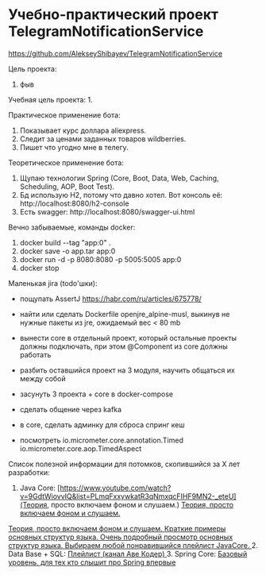 # Учебно-практический проект TelegramNotificationService
https://github.com/AlekseyShibayev/TelegramNotificationService


Цель проекта:
1. фыв

Учебная цель проекта:
1.

Практическое применение бота:
1. Показывает курс доллара aliexpress.
2. Следит за ценами заданных товаров wildberries.
3. Пишет что угодно мне в телегу.

Теоретическое применение бота:
1. Щупаю технологии Spring (Core, Boot, Data, Web, Caching, Scheduling, AOP, Boot Test).
2. Бд использую H2, потому что давно хотел. Вот консоль её: http://localhost:8080/h2-console
3. Есть swagger: http://localhost:8080/swagger-ui.html

Вечно забываемые, команды docker:
1. docker build --tag "app:0" .
2. docker save -o app.tar app:0
3. docker run -d -p 8080:8080 -p 5005:5005 app:0
4. docker stop

Маленькая jira (todo'шки):
- пощупать AssertJ https://habr.com/ru/articles/675778/

- найти или сделать Dockerfile openjre_alpine-musl, выкинув не нужные пакеты из jre, ожидаемый вес < 80 mb

- вынести core в отдельный проект, который остальные проекты должны подключать, при этом @Component из core должны работать
- разбить оставшийся проект на 3 модуля, научить общаться их между собой
- засунуть 3 проекта + core в docker-compose
- сделать общение через kafka

- в core, сделать админку для сброса спринг кеш

- посмотреть io.micrometer.core.annotation.Timed io.micrometer.core.aop.TimedAspect

Список полезной информации для потомков, скопившийся за Х лет разработки:
1. Java Core:
[https://www.youtube.com/watch?v=9GdtWiovvIQ&list=PLmqFxxywkatR3qNmxqcFIHF9MN2-_eteU](Теория, просто включаем фоном и слушаем.)
[Теория, просто включаем фоном и слушаем.](https://www.youtube.com/watch?v=9GdtWiovvIQ&list=PLmqFxxywkatR3qNmxqcFIHF9MN2-_eteU)

<a href="https://www.youtube.com/watch?v=9GdtWiovvIQ&list=PLmqFxxywkatR3qNmxqcFIHF9MN2-_eteU">
   Теория, просто включаем фоном и слушаем.
</a>
<a href="https://www.youtube.com/watch?v=9GdtWiovvIQ&list=PLmqFxxywkatR3qNmxqcFIHF9MN2-_eteU">
   Краткие примеры основных структур языка.
</a>
<a href="https://www.youtube.com/user/KharkovITCourses/playlists?view=50&sort=dd&shelf_id=12">
   Очень подробный просмотр основных структур языка. Выбираем любой понравившийся плейлист JavaCore.
</a>
2. Data Base + SQL:
<a href=" https://www.youtube.com/watch?v=PfyC39EzTmk&list=PLPPIc-4tm3YQsdhSV1qzAgDKTuMUNnPmp&index=3&ab_channel=%D0%90%D0%B2%D0%B5%D0%9A%D0%BE%D0%B4%D0%B5%D1%80">
   Плейлист (канал Аве Кодер)
</a>
3. Spring Core:
<a href="https://www.youtube.com/watch?v=6mXTY7RSAf0&ab_channel=%D0%9E%D0%BD%D0%BB%D0%B0%D0%B9%D0%BD%D1%83%D1%80%D0%BE%D0%BA%D0%B8%D0%BF%D0%BEJava">
   Базовый уровень, для тех кто слышит про Spring впервые
</a>


<a href="">

</a>